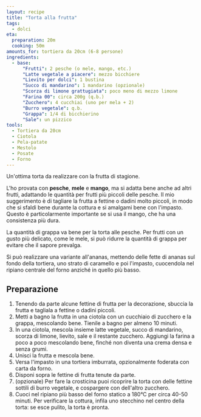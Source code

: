 ```yaml
---
layout: recipe
title: "Torta alla frutta"
tags:
  - dolci
eta:
  preparation: 20m
  cooking: 50m
amounts_for: tortiera da 20cm (6-8 persone)
ingredients:
  - base:
      "Frutti": 2 pesche (o mele, mango, etc.)
      "Latte vegetale a piacere": mezzo bicchiere
      "Lievito per dolci": 1 bustina
      "Succo di mandarino": 1 mandarino (opzionale)
      "Scorza di limone grattugiata": poco meno di mezzo limone
      "Farina 00": circa 200g (q.b.)
      "Zucchero": 4 cucchiai (uno per mela + 2)
      "Burro vegetale": q.b.
      "Grappa": 1/4 di bicchierino
      "Sale": un pizzico
tools:
  - Tortiera da 20cm
  - Ciotola
  - Pela-patate
  - Mestolo
  - Posate
  - Forno
---
```


Un'ottima torta da realizzare con la frutta di stagione.

L'ho provata con **pesche**, **mele** e **mango**, ma si adatta bene anche ad altri frutti, adattando le quantità per
frutti più piccoli delle pesche. Il mio suggerimento è di tagliare la frutta a fettine o dadini molto piccoli, in modo
che si sfaldi bene durante la cottura e si amalgami bene con l'impasto. Questo è particolarmente importante se si usa il
mango, che ha una consistenza più dura.

La quantità di grappa va bene per la torta alle pesche. Per frutti con un gusto più delicato, come le mele, si può
ridurre la quantità di grappa per evitare che il sapore prevalga.

Si può realizzare una variante all'ananas, mettendo delle fette di ananas sul fondo della tortiera, uno strato di
caramello e poi l'impasto, cuocendola nel ripiano centrale del forno anziché in quello più basso.

## Preparazione

1. Tenendo da parte alcune fettine di frutta per la decorazione, sbuccia la frutta e tagliala a fettine o dadini
   piccoli.
2. Metti a bagno la frutta in una ciotola con un cucchiaio di zucchero e la grappa, mescolando bene. Tienile a bagno per
   almeno 10 minuti.
3. In una ciotola, mescola insieme latte vegetale, succo di mandarino, scorza di limone, lievito, sale e il restante
   zucchero. Aggiungi la farina a poco a poco mescolando bene, finché non diventa una crema densa e senza grumi.
4. Unisci la frutta e mescola bene.
5. Versa l'impasto in una tortiera imburrata, opzionalmente foderata con carta da forno.
6. Disponi sopra le fettine di frutta tenute da parte.
7. (opzionale) Per fare la crosticina puoi ricoprire la torta con delle fettine sottili di burro vegetale, e cospargere
   con dell'altro zucchero.
8. Cuoci nel ripiano più basso del forno statico a 180°C per circa 40-50 minuti. Per verificare la cottura, infila uno
   stecchino nel centro della torta: se esce pulito, la torta è pronta.